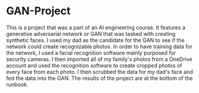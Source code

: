 # GAN-Project
This is a project that was a part of an AI engineering course. It features a generative adversarial network or GAN that was tasked with creating synthetic faces. I used my dad as the candidate for the GAN to see if the network could create recognizable photos. In order to have training data for the network, I used a facial recognition software mainly purposed for security cameras. I then imported all of my family's photos from a OneDrive account and used the recognition software to create cropped photos of every face from each photo. I then scrubbed the data for my dad's face and fed the data into the GAN. The results of the project are at the bottom of the runbook.
